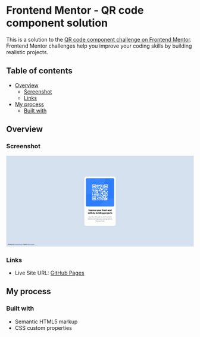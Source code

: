 # Frontend Mentor - QR code component solution

This is a solution to the [QR code component challenge on Frontend Mentor](https://www.frontendmentor.io/challenges/qr-code-component-iux_sIO_H). Frontend Mentor challenges help you improve your coding skills by building realistic projects. 

## Table of contents

- [Overview](#overview)
  - [Screenshot](#screenshot)
  - [Links](#links)
- [My process](#my-process)
  - [Built with](#built-with)


## Overview

### Screenshot

![](./screenshot.webp)


### Links

- Live Site URL: [GitHub Pages](https://simoncassan.github.io/Front-end-Mentor__QRcode/)

## My process

### Built with

- Semantic HTML5 markup
- CSS custom properties

